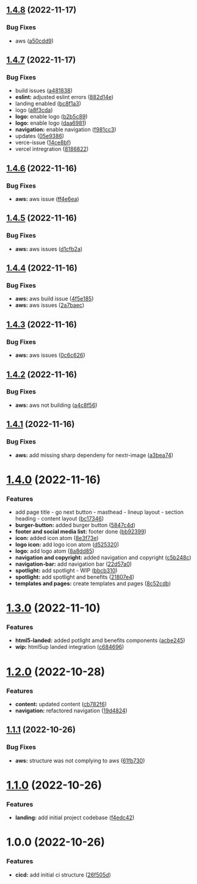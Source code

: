 ## [1.4.8](https://github.com/paulAlexSerban/prj--lynxit/compare/v1.4.7...v1.4.8) (2022-11-17)


### Bug Fixes

* aws ([a50cdd9](https://github.com/paulAlexSerban/prj--lynxit/commit/a50cdd998553f919904c43c2fb182582ca903d04))

## [1.4.7](https://github.com/paulAlexSerban/prj--lynxit/compare/v1.4.6...v1.4.7) (2022-11-17)


### Bug Fixes

* build issues ([a481838](https://github.com/paulAlexSerban/prj--lynxit/commit/a481838acab199d42c7d9712ab374aae90b3b443))
* **eslint:** adjusted eslint errors ([882d14e](https://github.com/paulAlexSerban/prj--lynxit/commit/882d14ebe1d480243dfa93336c0121da8a1442ca))
* landing enabled ([bc8f1a3](https://github.com/paulAlexSerban/prj--lynxit/commit/bc8f1a3a135acbaee14958610efdf81ede33f382))
* logo ([a8f3cda](https://github.com/paulAlexSerban/prj--lynxit/commit/a8f3cdac65b230cf5d94b805ee4354fbcba1bbef))
* **logo:** enable logo ([b2b5c89](https://github.com/paulAlexSerban/prj--lynxit/commit/b2b5c89f8f4de9ab665ebf91c79ce20cceb65379))
* **logo:** enable logo ([daa6981](https://github.com/paulAlexSerban/prj--lynxit/commit/daa698187aefd0c30645579998220e44c460c07c))
* **navigation:** enable navigation ([f981cc3](https://github.com/paulAlexSerban/prj--lynxit/commit/f981cc34b1c793f9e09e076f643c0773937dd46b))
* updates ([05e9386](https://github.com/paulAlexSerban/prj--lynxit/commit/05e9386e09970d8e3bce1ae581a4dec0d1249d29))
* verce-issue ([14ce8bf](https://github.com/paulAlexSerban/prj--lynxit/commit/14ce8bf55b99b6e31a1c4bd21151deeb831af51e))
* vercel intregration ([8186822](https://github.com/paulAlexSerban/prj--lynxit/commit/81868224cdbae300ecb5c4117f16349b1a6d2916))

## [1.4.6](https://github.com/paulAlexSerban/prj--lynxit/compare/v1.4.5...v1.4.6) (2022-11-16)


### Bug Fixes

* **aws:** aws issue ([ff4e6ea](https://github.com/paulAlexSerban/prj--lynxit/commit/ff4e6eaf0ff5be64bd3ef3f4a28ebcfe8819c68c))

## [1.4.5](https://github.com/paulAlexSerban/prj--lynxit/compare/v1.4.4...v1.4.5) (2022-11-16)


### Bug Fixes

* **aws:** aws issues ([d1cfb2a](https://github.com/paulAlexSerban/prj--lynxit/commit/d1cfb2a6903e298ab08da6101b6ce493d9e51083))

## [1.4.4](https://github.com/paulAlexSerban/prj--lynxit/compare/v1.4.3...v1.4.4) (2022-11-16)


### Bug Fixes

* **aws:** aws build issue ([4f5e185](https://github.com/paulAlexSerban/prj--lynxit/commit/4f5e1855f1f011f1cf3b1860fcb09738be340142))
* **aws:** aws issues ([2a7baec](https://github.com/paulAlexSerban/prj--lynxit/commit/2a7baecc81d7232d69f888038e849c0325e5375a))

## [1.4.3](https://github.com/paulAlexSerban/prj--lynxit/compare/v1.4.2...v1.4.3) (2022-11-16)


### Bug Fixes

* **aws:** aws issues ([0c6c626](https://github.com/paulAlexSerban/prj--lynxit/commit/0c6c62608713516d6d8737c56f4d0cf460722d58))

## [1.4.2](https://github.com/paulAlexSerban/prj--lynxit/compare/v1.4.1...v1.4.2) (2022-11-16)


### Bug Fixes

* **aws:** aws not building ([a4c8f56](https://github.com/paulAlexSerban/prj--lynxit/commit/a4c8f56e84df25d2a8d56c84e3d4cdc8cd3fea23))

## [1.4.1](https://github.com/paulAlexSerban/prj--lynxit/compare/v1.4.0...v1.4.1) (2022-11-16)


### Bug Fixes

* **aws:** add missing sharp dependeny for nextr-image ([a3bea74](https://github.com/paulAlexSerban/prj--lynxit/commit/a3bea742ce3d1abd9bfc3a5580c908059c330985))

# [1.4.0](https://github.com/paulAlexSerban/prj--lynxit/compare/v1.3.0...v1.4.0) (2022-11-16)


### Features

* add page title - go next button - masthead - lineup layout - section heading - content layout ([bc17346](https://github.com/paulAlexSerban/prj--lynxit/commit/bc173468af4aa76f4a361679724fc0900df78706))
* **burger-button:** added burger button ([5847c4d](https://github.com/paulAlexSerban/prj--lynxit/commit/5847c4d93c3df673c0482dd0c4121d2dfec0363e))
* **footer and social media list:** footer done ([bb92399](https://github.com/paulAlexSerban/prj--lynxit/commit/bb92399613b8945c4c48389d4c0489163eecd3ca))
* **icon:** added icon atom ([8e3f73e](https://github.com/paulAlexSerban/prj--lynxit/commit/8e3f73efb1f104f50fd41cfb9bd0059d482d275d))
* **logo icon:** add logo icon atom ([d525320](https://github.com/paulAlexSerban/prj--lynxit/commit/d525320e2db4507c6428c66100767baa04e5808b))
* **logo:** add logo atom ([8a8dd85](https://github.com/paulAlexSerban/prj--lynxit/commit/8a8dd8566afbb4e5b352e2b342e56a69a0e1e5ca))
* **navigation and copyright:** added navigation and copyright ([c5b248c](https://github.com/paulAlexSerban/prj--lynxit/commit/c5b248cdc3ce4086d6e2a8dd7eb71b66e8512550))
* **navigation-bar:** add navigation bar ([22d57a0](https://github.com/paulAlexSerban/prj--lynxit/commit/22d57a037c5142bd5a91d6e853927d73ade40050))
* **spotlight:** add spotlight - WIP ([bbcb310](https://github.com/paulAlexSerban/prj--lynxit/commit/bbcb31057da8ebfdf6a57693c800a61c74efe345))
* **spotlight:** add spotlight and benefits ([21807e4](https://github.com/paulAlexSerban/prj--lynxit/commit/21807e49bfcce54d35a109118afb52767741db35))
* **templates and pages:** create templates and pages ([8c52cdb](https://github.com/paulAlexSerban/prj--lynxit/commit/8c52cdba4b6900511bee32af3a25ae6d76740547))

# [1.3.0](https://github.com/paulAlexSerban/prj--lynxit/compare/v1.2.0...v1.3.0) (2022-11-10)


### Features

* **html5-landed:** added potlight amd benefits components ([acbe245](https://github.com/paulAlexSerban/prj--lynxit/commit/acbe245d459d0091f74e57fbbf385c64fcf6a7da))
* **wip:** html5up landed integration ([c684696](https://github.com/paulAlexSerban/prj--lynxit/commit/c6846964a0557bf646f4be4a8d45a4d644eb6c4a))

# [1.2.0](https://github.com/paulAlexSerban/prj--lynxit/compare/v1.1.1...v1.2.0) (2022-10-28)


### Features

* **content:** updated content ([cb782f6](https://github.com/paulAlexSerban/prj--lynxit/commit/cb782f6f31818aa6b65a56a8a436f34db77f87b7))
* **navigation:** refactored navigation ([19d4824](https://github.com/paulAlexSerban/prj--lynxit/commit/19d4824844d936d1eaa48aa14aefda85c0b21771))

## [1.1.1](https://github.com/paulAlexSerban/prj--lynxit/compare/v1.1.0...v1.1.1) (2022-10-26)


### Bug Fixes

* **aws:** structure was not complying to aws ([61fb730](https://github.com/paulAlexSerban/prj--lynxit/commit/61fb730a13de7eeb2fb76ecde56acf1893f1b703))

# [1.1.0](https://github.com/paulAlexSerban/prj--lynxit/compare/v1.0.0...v1.1.0) (2022-10-26)


### Features

* **landing:** add initial project codebase ([f4edc42](https://github.com/paulAlexSerban/prj--lynxit/commit/f4edc4227a2546038117abb15a8eed5a0fb33156))

# 1.0.0 (2022-10-26)


### Features

* **cicd:** add initial ci structure ([26f505d](https://github.com/paulAlexSerban/prj--lynxit/commit/26f505d5f62c51b5196f87d11bdf1d03f4654294))
